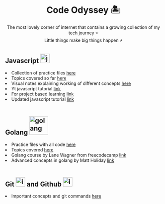 <h1 align="center">Code Odyssey 🏝️</h1>

<p align="center">The most lovely corner of internet that contains a growing collection of my tech journey ⭐️ <br> Little things make big things happen ⚡️</p>

<h2>Javascript <img width="30" height="30" alt="javascript" src="https://github.com/user-attachments/assets/f31c8ee2-16c6-4004-a84f-ed7c263defd8" /></h2>

<li>Collection of practice files <a href="https://github.com/neelkumar01/code-odyssey/tree/main/Javascript/files">here</a></li>
<li>Topics covered so far <a href="https://github.com/neelkumar01/code-odyssey/blob/main/Javascript/README.md">here</a></li>
<li>Visual notes explaining working of different concepts <a href="https://github.com/neelkumar01/code-odyssey/tree/main/Javascript/fundamentals">here</a></li>
<li>Yt javascript tutorial <a href="https://youtube.com/@harshitvashisth?si=uRFElQKQFKuy9QTj">link</a></li>
<li>For project based learning <a href="https://youtube.com/@javascriptmastery?si=kFS4o7oMfebpwvFF">link</a></li>
<li>Updated javascript tutorial <a href="https://javascript.info/">link</a></li>

<br>
<h2>Golang <img width="60" height="60" alt="golang" src="https://github.com/user-attachments/assets/6eff5195-be36-4cea-8f39-dbf2b1011542" /></h2>
<li>Practice files with all code <a href="https://github.com/neelkumar01/code-odyssey/tree/main/Golang/files">here</a></li>
<li>Topics covered <a href="https://github.com/neelkumar01/code-odyssey/blob/main/Golang/README.md">here</a></li>
<li>Golang course by Lane Wagner from freecodecamp <a href="https://youtu.be/un6ZyFkqFKo?si=PX0O8PiBWLX0Q9I-">link</a></li>
<li>Advanced concepts in golang by Matt Holiday <a href="https://github.com/matt4biz/go-class-slides/blob/trunk/xmas-2020/README.md">link</a></li>

<br>
<h2>Git <img width="30" height="30" alt="image" src="https://github.com/user-attachments/assets/74aff18d-e9b3-4f7f-922f-5b2db8f2c22f" />
 and Github <img width="30" height="30" alt="image" src="https://github.com/user-attachments/assets/1a452767-ab98-4839-ac97-130e30bdb1fa" />
</h2>
<li>Important concepts and git commands <a href="https://github.com/neelkumar01/code-odyssey/tree/main/git">here</a></li>
